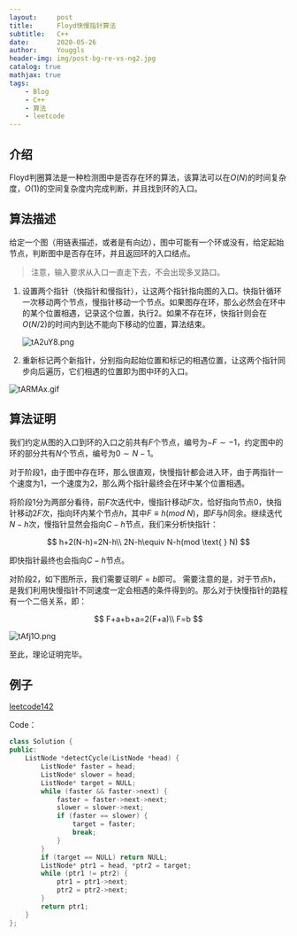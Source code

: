```yaml
---
layout:     post
title:      Floyd快慢指针算法
subtitle:   C++
date:       2020-05-26
author:     Youggls
header-img: img/post-bg-re-vs-ng2.jpg
catalog: true
mathjax: true
tags:
    - Blog
    - C++
    - 算法
    - leetcode
---
```


## 介绍

Floyd判圈算法是一种检测图中是否存在环的算法，该算法可以在$O(N)$的时间复杂度，$O(1)$的空间复杂度内完成判断，并且找到环的入口。

## 算法描述

给定一个图（用链表描述，或者是有向边），图中可能有一个环或没有，给定起始节点，判断图中是否存在环，并且返回环的入口结点。

> 注意，输入要求从入口一直走下去，不会出现多叉路口。

1. 设置两个指针（快指针和慢指针），让这两个指针指向图的入口。快指针循环一次移动两个节点，慢指针移动一个节点。如果图存在环，那么必然会在环中的某个位置相遇，记录这个位置，执行2。如果不存在环，快指针则会在$O(N/2)$的时间内到达不能向下移动的位置，算法结束。

    ![tA2uY8.png](https://s1.ax1x.com/2020/05/27/tA2uY8.png)

2. 重新标记两个新指针，分别指向起始位置和标记的相遇位置，让这两个指针同步向后遍历，它们相遇的位置即为图中环的入口。

![tARMAx.gif](https://s1.ax1x.com/2020/05/27/tARMAx.gif)

## 算法证明

我们约定从图的入口到环的入口之前共有$F$个节点，编号为$-F\sim-1$，约定图中的环的部分共有$N$个节点，编号为$0\sim N-1$。

对于阶段1，由于图中存在环，那么很直观，快慢指针都会进入环，由于两指针一个速度为1，一个速度为2，那么两个指针最终会在环中某个位置相遇。

将阶段1分为两部分看待，前$F$次迭代中，慢指针移动$F$次，恰好指向节点$0$，快指针移动$2F$次，指向环内某个节点$h$，其中$F\equiv h(mod\text{ }N)$，即$F$与$h$同余。继续迭代$N-h$次，慢指针显然会指向$C-h$节点，我们来分析快指针：

$$
h+2(N-h)=2N-h\\
2N-h\equiv N-h(mod \text{ } N)
$$

即快指针最终也会指向$C-h$节点。

对阶段2，如下图所示，我们需要证明$F=b$即可。
需要注意的是，对于节点h，是我们利用快慢指针不同速度一定会相遇的条件得到的。那么对于快慢指针的路程有一个二倍关系，即：

$$
F+a+b+a=2(F+a)\\
F=b
$$

![tAfj1O.png](https://s1.ax1x.com/2020/05/27/tAfj1O.png)

至此，理论证明完毕。

## 例子

[leetcode142](https://leetcode-cn.com/problems/linked-list-cycle-ii/)

Code：

```C++
class Solution {
public:
    ListNode *detectCycle(ListNode *head) {
        ListNode* faster = head;
        ListNode* slower = head;
        ListNode* target = NULL;
        while (faster && faster->next) {
            faster = faster->next->next;
            slower = slower->next;
            if (faster == slower) {
                target = faster;
                break;
            }
        }
        if (target == NULL) return NULL;
        ListNode* ptr1 = head, *ptr2 = target;
        while (ptr1 != ptr2) {
            ptr1 = ptr1->next;
            ptr2 = ptr2->next;
        }
        return ptr1;
    }
};
```
